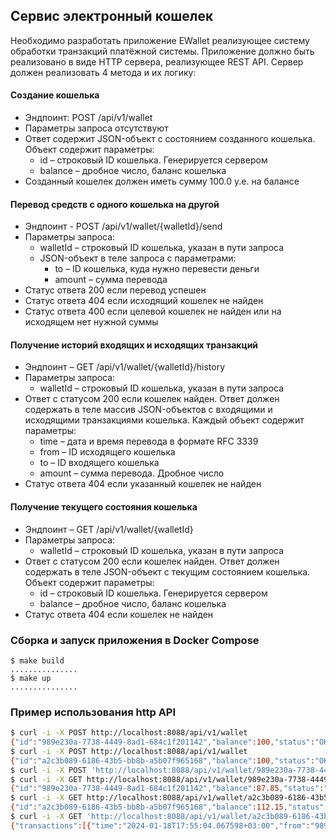 ## Сервис электронный кошелек

Необходимо разработать приложение EWallet реализующее систему обработки транзакций платёжной системы. Приложение должно быть реализовано в виде HTTP сервера, реализующее REST API. Сервер должен реализовать 4 метода и их логику:

#### Создание кошелька
 - Эндпоинт: POST /api/v1/wallet
 - Параметры запроса отсутствуют
 - Ответ содержит JSON-объект с состоянием созданного кошелька. Объект содержит параметры:
    - id – строковый ID кошелька. Генерируется сервером
    - balance – дробное число, баланс кошелька
 - Созданный кошелек должен иметь сумму 100.0 у.е. на балансе
#### Перевод средств с одного кошелька на другой
 - Эндпоинт - POST /api/v1/wallet/{walletId}/send
 - Параметры запроса:
    - walletId – строковый ID кошелька, указан в пути запроса
    - JSON-объект в теле запроса с параметрами:
        - to – ID кошелька, куда нужно перевести деньги
        - amount – сумма перевода
 - Статус ответа 200 если перевод успешен
 - Статус ответа 404 если исходящий кошелек не найден
 - Статус ответа 400 если целевой кошелек не найден или на исходящем нет нужной суммы
#### Получение историй входящих и исходящих транзакций
 - Эндпоинт – GET /api/v1/wallet/{walletId}/history
 - Параметры запроса:
    - walletId – строковый ID кошелька, указан в пути запроса
 - Ответ с статусом 200 если кошелек найден. Ответ должен содержать в теле массив JSON-объектов с входящими и исходящими транзакциями кошелька. Каждый объект содержит параметры:
    - time – дата и время перевода в формате RFC 3339
    - from – ID исходящего кошелька
    - to – ID входящего кошелька
    - amount – сумма перевода. Дробное число
 - Статус ответа 404 если указанный кошелек не найден
#### Получение текущего состояния кошелька
 - Эндпоинт – GET /api/v1/wallet/{walletId}
 - Параметры запроса:
    - walletId – строковый ID кошелька, указан в пути запроса
 - Ответ с статусом 200 если кошелек найден. Ответ должен содержать в теле JSON-объект с текущим состоянием кошелька. Объект содержит параметры:
    - id – строковый ID кошелька. Генерируется сервером
    - balance – дробное число, баланс кошелька
 - Статус ответа 404 если кошелек не найден

### Сборка и запуск приложения в Docker Compose

```shell script
$ make build
...............
$ make up
...............
```
### Пример использования http API
```bash
$ curl -i -X POST http://localhost:8088/api/v1/wallet
{"id":"989e230a-7738-4449-8ad1-684c1f201142","balance":100,"status":"OK"}
$ curl -i -X POST http://localhost:8088/api/v1/wallet
{"id":"a2c3b089-6186-43b5-bb8b-a5b07f965168","balance":100,"status":"OK"}
$ curl -i -X POST 'http://localhost:8088/api/v1/wallet/989e230a-7738-4449-8ad1-684c1f201142/send' -H "Content-Type: application/json" -d '{"to":"a2c3b089-6186-43b5-bb8b-a5b07f965168","amount":12.15}'
$ curl -i -X GET http://localhost:8088/api/v1/wallet/989e230a-7738-4449-8ad1-684c1f201142
{"id":"989e230a-7738-4449-8ad1-684c1f201142","balance":87.85,"status":"OK"}
$ curl -i -X GET http://localhost:8088/api/v1/wallet/a2c3b089-6186-43b5-bb8b-a5b07f965168
{"id":"a2c3b089-6186-43b5-bb8b-a5b07f965168","balance":112.15,"status":"OK"}
$ curl -i -X GET 'http://localhost:8088/api/v1/wallet/a2c3b089-6186-43b5-bb8b-a5b07f965168/history'
{"transactions":[{"time":"2024-01-18T17:55:04.067598+03:00","from":"989e230a-7738-4449-8ad1-684c1f201142","to":"a2c3b089-6186-43b5-bb8b-a5b07f965168","amount":12.15}],"status":"OK"}
```